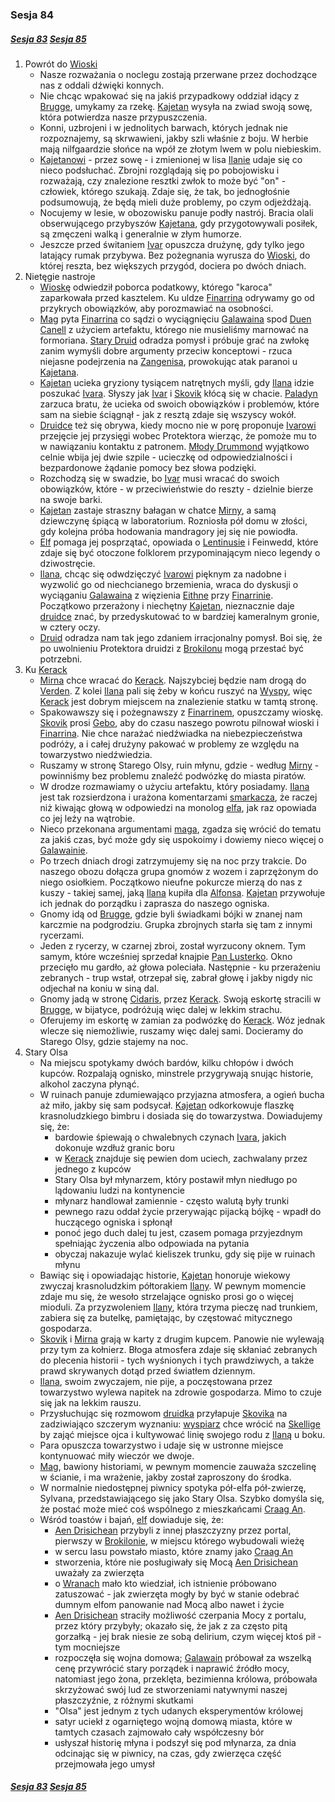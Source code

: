 ### Sesja 84
##### [Sesja 83](#sesja-083) [Sesja 85](#sesja-085)
1. Powrót do [Wioski](#l_wioska)
    - Nasze rozważania o noclegu zostają przerwane przez dochodzące nas z oddali dźwięki konnych.
    - Nie chcąc wpakować się na jakiś przypadkowy oddział idący z [Brugge](#l_m_brugge), umykamy za rzekę. [Kajetan](#g_kajetan) wysyła na zwiad swoją sowę, która potwierdza nasze przypuszczenia.
    - Konni, uzbrojeni i w jednolitych barwach, których jednak nie rozpoznajemy, są skrwawieni, jakby szli właśnie z boju. W herbie mają nilfgaardzie słońce na wpół ze złotym lwem w polu niebieskim.
    - [Kajetanowi](#g_kajetan) - przez sowę - i zmienionej w lisa [Ilanie](#g_ilana) udaje się co nieco podsłuchać. Zbrojni rozglądają się po pobojowisku i rozważają, czy znalezione resztki zwłok to może być "on" - człowiek, którego szukają. Zdaje się, że tak, bo jednogłośnie podsumowują, że będą mieli duże problemy, po czym odjeżdżają.
    - Nocujemy w lesie, w obozowisku panuje podły nastrój. Bracia olali obserwującego przybyszów [Kajetana](#g_kajetan), gdy przygotowywali posiłek, są zmęczeni walką i generalnie w złym humorze.
    - Jeszcze przed świtaniem [Ivar](#p_ivar) opuszcza drużynę, gdy tylko jego latający rumak przybywa. Bez pożegnania wyrusza do [Wioski](#l_wioska), do której reszta, bez większych przygód, dociera po dwóch dniach.
2. Nietęgie nastroje
    - [Wioskę](#l_wioska) odwiedził poborca podatkowy, którego "karoca" zaparkowała przed kasztelem. Ku uldze [Finarrina](#p_druid_finarrin) odrywamy go od przykrych obowiązków, aby porozmawiać na osobności.
    - [Mag](#g_kajetan) pyta [Finarrina](#p_druid_finarrin) co sądzi o wyciągnięciu [Galawaina](#p_galawain) spod [Duen Canell](#l_duen_canell) z użyciem artefaktu, którego nie musieliśmy marnować na formoriana. [Stary Druid](#p_druid_finarrin) odradza pomysł i próbuje grać na zwłokę zanim wymyśli dobre argumenty przeciw konceptowi - rzuca niejasne podejrzenia na [Zangenisa](#p_zangenis), prowokując atak paranoi u [Kajetana](#g_kajetan).
    - [Kajetan](#g_kajetan) ucieka gryziony tysiącem natrętnych myśli, gdy [Ilana](#g_ilana) idzie poszukać [Ivara](#p_ivar). Słyszy jak [Ivar](#p_ivar) i [Skovik](#p_skovik) kłócą się w chacie. [Paladyn](#p_ivar) zarzuca bratu, że ucieka od swoich obowiązków i problemów, które sam na siebie ściągnął - jak z resztą zdaje się wszyscy wokół.
    - [Druidce](#g_ilana) też się obrywa, kiedy mocno nie w porę proponuje [Ivarowi](#p_ivar) przejęcie jej przysięgi wobec Protektora wierząc, że pomoże mu to w nawiązaniu kontaktu z patronem. [Młody Drummond](#p_ivar) wyjątkowo celnie wbija jej dwie szpile - ucieczkę od odpowiedzialności i bezpardonowe żądanie pomocy bez słowa podzięki.
    - Rozchodzą się w swadzie, bo [Ivar](#p_ivar) musi wracać do swoich obowiązków, które - w przeciwieństwie do reszty - dzielnie bierze na swoje barki.
    - [Kajetan](#g_kajetan) zastaje straszny bałagan w chatce [Mirny](#p_mirna), a samą dziewczynę śpiącą w laboratorium. Rozniosła pół domu w złości, gdy kolejna próba hodowania mandragory jej się nie powiodła.
    - [Elf](#g_kajetan) pomaga jej posprzątać, opowiada o [Lentinusie](#p_lentinus) i Feinwedd, które zdaje się być otoczone folklorem przypominającym nieco legendy o dziwostręcie.
    - [Ilana](#g_ilana), chcąc się odwdzięczyć [Ivarowi](#p_ivar) pięknym za nadobne i wyzwolić go od niechcianego brzemienia, wraca do dyskusji o wyciąganiu [Galawaina](#p_galawain) z więzienia [Eithne](#p_eithne) przy [Finarrinie](#p_druid_finarrin). Początkowo przerażony i niechętny [Kajetan](#g_kajetan), nieznacznie daje [druidce](#g_ilana) znać, by przedyskutować to w bardziej kameralnym gronie, w cztery oczy.
    - [Druid](#p_druid_finarrin) odradza nam tak jego zdaniem irracjonalny pomysł. Boi się, że po uwolnieniu Protektora druidzi z [Brokilonu](#l_brokilon) mogą przestać być potrzebni. 
3. Ku [Kerack](#l_kerack)
    - [Mirna](#p_mirna) chce wracać do [Kerack](#l_kerack). Najszybciej będzie nam drogą do [Verden](#l_verden). Z kolei [Ilana](#g_ilana) pali się żeby w końcu ruszyć na [Wyspy](#l_wyspy_skellige), więc [Kerack](#l_kerack) jest dobrym miejscem na znalezienie statku w tamtą stronę.
    - Spakowawszy się i pożegnawszy z [Finarrinem](#p_druid_finarrin), opuszczamy wioskę. [Skovik](#p_skovik) prosi [Gebo](#p_gebo), aby do czasu naszego powrotu pilnował wioski i [Finarrina](#p_druid_finarrin). Nie chce narażać niedźwiadka na niebezpieczeństwa podróży, a i całej drużyny pakować w problemy ze względu na towarzystwo niedźwiedzia.
    - Ruszamy w stronę Starego Olsy, ruin młynu, gdzie - według [Mirny](#p_mirna) - powinniśmy bez problemu znaleźć podwózkę do miasta piratów.
    - W drodze rozmawiamy o użyciu artefaktu, który posiadamy. [Ilana](#g_ilana) jest tak rozsierdzona i urażona komentarzami [smarkacza](#p_ivar), że raczej niż kiwając głową w odpowiedzi na monolog [elfa](#g_kajetan), jak raz opowiada co jej leży na wątrobie.
    - Nieco przekonana argumentami [maga](#g_kajetan), zgadza się wrócić do tematu za jakiś czas, być może gdy się uspokoimy i dowiemy nieco więcej o [Galawainie](#p_galawain).
    - Po trzech dniach drogi zatrzymujemy się na noc przy trakcie. Do naszego obozu dołącza grupa gnomów z wozem i zaprzężonym do niego osiołkiem. Początkowo nieufne pokurcze mierzą do nas z kuszy - takiej samej, jaką [Ilana](#g_ilana) kupiła dla [Alfonsa](#p_alfons). [Kajetan](#g_kajetan) przywołuje ich jednak do porządku i zaprasza do naszego ogniska.
    - Gnomy idą od [Brugge](#l_m_brugge), gdzie byli świadkami bójki w znanej nam karczmie na podgrodziu. Grupka zbrojnych starła się tam z innymi rycerzami. 
    - Jeden z rycerzy, w czarnej zbroi, został wyrzucony oknem. Tym samym, które wcześniej sprzedał knajpie [Pan Lusterko](#p_gaunter). Okno przecięło mu gardło, aż głowa poleciała. Następnie - ku przerażeniu zebranych - trup wstał, otrzepał się, zabrał głowę i jakby nigdy nic odjechał na koniu w siną dal.
    - Gnomy jadą w stronę [Cidaris](#l_cidaris), przez [Kerack](#l_kerack). Swoją eskortę stracili w [Brugge](#l_m_brugge), w bijatyce, podróżują więc dalej w lekkim strachu.
    - Oferujemy im eskortę w zamian za podwózkę do [Kerack](#l_kerack). Wóz jednak wlecze się niemożliwie, ruszamy więc dalej sami. Docieramy do Starego Olsy, gdzie stajemy na noc.
4. Stary Olsa
    - Na miejscu spotykamy dwóch bardów, kilku chłopów i dwóch kupców. Rozpalają ognisko, minstrele przygrywają snując historie, alkohol zaczyna płynąć.
    - W ruinach panuje zdumiewająco przyjazna atmosfera, a ogień bucha aż miło, jakby się sam podsycał. [Kajetan](#g_kajetan) odkorkowuje flaszkę krasnoludzkiego bimbru i dosiada się do towarzystwa. Dowiadujemy się, że:
        - bardowie śpiewają o chwalebnych czynach [Ivara](#p_ivar), jakich dokonuje wzdłuż granic boru
        - w [Kerack](#l_kerack) znajduje się pewien dom uciech, zachwalany przez jednego z kupców
        - Stary Olsa był młynarzem, który postawił młyn niedługo po lądowaniu ludzi na kontynencie
        - młynarz handlował zamiennie - często walutą były trunki
        - pewnego razu oddał życie przerywając pijacką bójkę - wpadł do huczącego ogniska i spłonął
        - ponoć jego duch dalej tu jest, czasem pomaga przyjezdnym spełniając życzenia albo odpowiada na pytania
        - obyczaj nakazuje wylać kieliszek trunku, gdy się pije w ruinach młynu
    - Bawiąc się i opowiadając historie, [Kajetan](#g_kajetan) honoruje wiekowy zwyczaj krasnoludzkim półtorakiem [Ilany](#g_ilana). W pewnym momencie zdaje mu się, że wesoło strzelające ognisko prosi go o więcej mioduli. Za przyzwoleniem [Ilany](#g_ilana), która trzyma pieczę nad trunkiem, zabiera się za butelkę, pamiętając, by częstować mitycznego gospodarza.
    - [Skovik](#p_skovik) i [Mirna](#p_mirna) grają w karty z drugim kupcem. Panowie nie wylewają przy tym za kołnierz. Błoga atmosfera zdaje się skłaniać zebranych do plecenia historii - tych wyśnionych i tych prawdziwych, a także prawd skrywanych dotąd przed światłem dziennym.
    - [Ilana](#g_ilana), swoim zwyczajem, nie pije, a poczęstowana przez towarzystwo wylewa napitek na zdrowie gospodarza. Mimo to czuje się jak na lekkim rauszu. 
    - Przysłuchując się rozmowom [druidka](#g_ilana) przyłapuje [Skovika](#p_skovik) na zadziwiająco szczerym wyznaniu: [wyspiarz](#p_skovik) chce wrócić na [Skellige](#l_wyspy_skellige) by zająć miejsce ojca i kultywować linię swojego rodu z [Ilaną](#g_ilana) u boku.
    - Para opuszcza towarzystwo i udaje się w ustronne miejsce kontynuować miły wieczór we dwoje.
    - [Mag](#g_kajetan), bawiony historiami, w pewnym momencie zauważa szczelinę w ścianie, i ma wrażenie, jakby został zaproszony do środka.
    - W normalnie niedostępnej piwnicy spotyka pół-elfa pół-zwierzę, Sylvana, przedstawiającego się jako Stary Olsa. Szybko domyśla się, że postać może mieć coś wspólnego z mieszkańcami [Craag An](#l_craag_an).
    - Wśród toastów i bajań, [elf](#g_kajetan) dowiaduje się, że:
        - [Aen Drisichean](#r_aen_drisichean) przybyli z innej płaszczyzny przez portal, pierwszy w [Brokilonie](#l_brokilon), w miejscu którego wybudowali wieżę
        - w sercu lasu powstało miasto, które znamy jako [Craag An](#l_craag_an)
        - stworzenia, które nie posługiwały się Mocą [Aen Drisichean](#r_aen_drisichean) uważały za zwierzęta
        - o [Wranach](#r_wran) mało kto wiedział, ich istnienie próbowano zatuszować - jak zwierzęta mogły by być w stanie odebrać dumnym elfom panowanie nad Mocą albo nawet i życie
        - [Aen Drisichean](#r_aen_drisichean) straciły możliwość czerpania Mocy z portalu, przez który przybyły; okazało się, że jak z za często pitą gorzałką - jej brak niesie ze sobą delirium, czym więcej ktoś pił - tym mocniejsze
        - rozpoczęła się wojna domowa; [Galawain](#p_galawain) próbował za wszelką cenę przywrócić stary porządek i naprawić źródło mocy, natomiast jego żona, przeklęta, bezimienna królowa, próbowała skrzyżować swój lud ze stworzeniami natywnymi naszej płaszczyźnie, z różnymi skutkami
        - "Olsa" jest jednym z tych udanych eksperymentów królowej
        - satyr uciekł z ogarniętego wojną domową miasta, które w tamtych czasach zajmowało cały współczesny bór
        - usłyszał historię młyna i podszył się pod młynarza, za dnia odcinając się w piwnicy, na czas, gdy zwierzęca część przejmowała jego umysł

##### [Sesja 83](#sesja-083) [Sesja 85](#sesja-085)